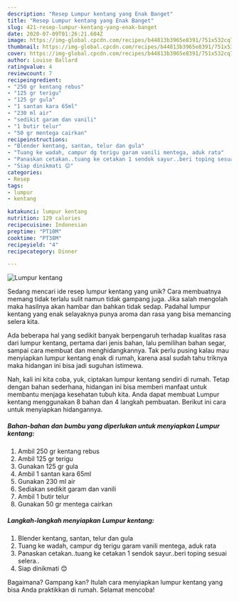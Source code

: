 ```yaml
---
description: "Resep Lumpur kentang yang Enak Banget"
title: "Resep Lumpur kentang yang Enak Banget"
slug: 421-resep-lumpur-kentang-yang-enak-banget
date: 2020-07-09T01:26:21.604Z
image: https://img-global.cpcdn.com/recipes/b44813b3965e8391/751x532cq70/lumpur-kentang-foto-resep-utama.jpg
thumbnail: https://img-global.cpcdn.com/recipes/b44813b3965e8391/751x532cq70/lumpur-kentang-foto-resep-utama.jpg
cover: https://img-global.cpcdn.com/recipes/b44813b3965e8391/751x532cq70/lumpur-kentang-foto-resep-utama.jpg
author: Louise Ballard
ratingvalue: 4
reviewcount: 7
recipeingredient:
- "250 gr kentang rebus"
- "125 gr terigu"
- "125 gr gula"
- "1 santan kara 65ml"
- "230 ml air"
- "sedikit garam dan vanili"
- "1 butir telur"
- "50 gr mentega cairkan"
recipeinstructions:
- "Blender kentang, santan, telur dan gula"
- "Tuang ke wadah, campur dg terigu garam vanili mentega, aduk rata"
- "Panaskan cetakan..tuang ke cetakan 1 sendok sayur..beri toping sesuai selera.."
- "Siap dinikmati 😊"
categories:
- Resep
tags:
- lumpur
- kentang

katakunci: lumpur kentang 
nutrition: 129 calories
recipecuisine: Indonesian
preptime: "PT10M"
cooktime: "PT38M"
recipeyield: "4"
recipecategory: Dinner

---
```



![Lumpur kentang](https://img-global.cpcdn.com/recipes/b44813b3965e8391/751x532cq70/lumpur-kentang-foto-resep-utama.jpg)

Sedang mencari ide resep lumpur kentang yang unik? Cara membuatnya memang tidak terlalu sulit namun tidak gampang juga. Jika salah mengolah maka hasilnya akan hambar dan bahkan tidak sedap. Padahal lumpur kentang yang enak selayaknya punya aroma dan rasa yang bisa memancing selera kita.

Ada beberapa hal yang sedikit banyak berpengaruh terhadap kualitas rasa dari lumpur kentang, pertama dari jenis bahan, lalu pemilihan bahan segar, sampai cara membuat dan menghidangkannya. Tak perlu pusing kalau mau menyiapkan lumpur kentang enak di rumah, karena asal sudah tahu triknya maka hidangan ini bisa jadi suguhan istimewa.




Nah, kali ini kita coba, yuk, ciptakan lumpur kentang sendiri di rumah. Tetap dengan bahan sederhana, hidangan ini bisa memberi manfaat untuk membantu menjaga kesehatan tubuh kita. Anda dapat membuat Lumpur kentang menggunakan 8 bahan dan 4 langkah pembuatan. Berikut ini cara untuk menyiapkan hidangannya.

<!--inarticleads1-->

##### Bahan-bahan dan bumbu yang diperlukan untuk menyiapkan Lumpur kentang:

1. Ambil 250 gr kentang rebus
1. Ambil 125 gr terigu
1. Gunakan 125 gr gula
1. Ambil 1 santan kara 65ml
1. Gunakan 230 ml air
1. Sediakan sedikit garam dan vanili
1. Ambil 1 butir telur
1. Gunakan 50 gr mentega cairkan




<!--inarticleads2-->

##### Langkah-langkah menyiapkan Lumpur kentang:

1. Blender kentang, santan, telur dan gula
1. Tuang ke wadah, campur dg terigu garam vanili mentega, aduk rata
1. Panaskan cetakan..tuang ke cetakan 1 sendok sayur..beri toping sesuai selera..
1. Siap dinikmati 😊




Bagaimana? Gampang kan? Itulah cara menyiapkan lumpur kentang yang bisa Anda praktikkan di rumah. Selamat mencoba!
